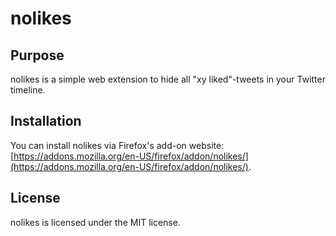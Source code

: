 # nolikes

## Purpose

nolikes is a simple web extension to hide all "xy liked"-tweets in your Twitter timeline.

## Installation

You can install nolikes via Firefox's add-on website: [https://addons.mozilla.org/en-US/firefox/addon/nolikes/](https://addons.mozilla.org/en-US/firefox/addon/nolikes/).

## License

nolikes is licensed under the MIT license.
